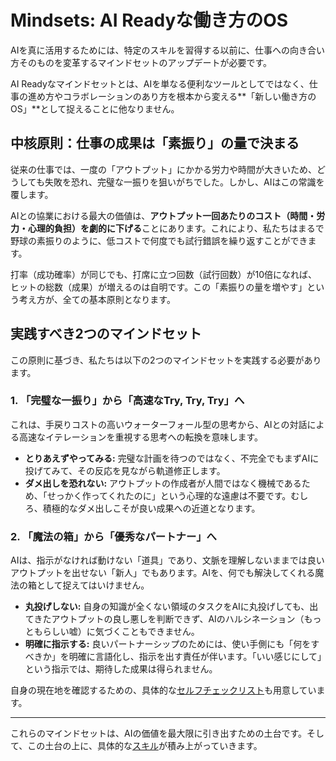 # Mindsets: AI Readyな働き方のOS

AIを真に活用するためには、特定のスキルを習得する以前に、仕事への向き合い方そのものを変革するマインドセットのアップデートが必要です。

AI Readyなマインドセットとは、AIを単なる便利なツールとしてではなく、仕事の進め方やコラボレーションのあり方を根本から変える**「新しい働き方のOS」**として捉えることに他なりません。

## 中核原則：仕事の成果は「素振り」の量で決まる

従来の仕事では、一度の「アウトプット」にかかる労力や時間が大きいため、どうしても失敗を恐れ、完璧な一振りを狙いがちでした。しかし、AIはこの常識を覆します。

AIとの協業における最大の価値は、**アウトプット一回あたりのコスト（時間・労力・心理的負担）を劇的に下げる**ことにあります。これにより、私たちはまるで野球の素振りのように、低コストで何度でも試行錯誤を繰り返すことができます。

打率（成功確率）が同じでも、打席に立つ回数（試行回数）が10倍になれば、ヒットの総数（成果）が増えるのは自明です。この「素振りの量を増やす」という考え方が、全ての基本原則となります。

## 実践すべき2つのマインドセット

この原則に基づき、私たちは以下の2つのマインドセットを実践する必要があります。

### 1. 「完璧な一振り」から「高速なTry, Try, Try」へ

これは、手戻りコストの高いウォーターフォール型の思考から、AIとの対話による高速なイテレーションを重視する思考への転換を意味します。

*   **とりあえずやってみる:** 完璧な計画を待つのではなく、不完全でもまずAIに投げてみて、その反応を見ながら軌道修正します。
*   **ダメ出しを恐れない:** アウトプットの作成者が人間ではなく機械であるため、「せっかく作ってくれたのに」という心理的な遠慮は不要です。むしろ、積極的なダメ出しこそが良い成果への近道となります。

### 2. 「魔法の箱」から「優秀なパートナー」へ

AIは、指示がなければ動けない「道具」であり、文脈を理解しないままでは良いアウトプットを出せない「新人」でもあります。AIを、何でも解決してくれる魔法の箱として捉えてはいけません。

*   **丸投げしない:** 自身の知識が全くない領域のタスクをAIに丸投げしても、出てきたアウトプットの良し悪しを判断できず、AIのハルシネーション（もっともらしい嘘）に気づくこともできません。
*   **明確に指示する:** 良いパートナーシップのためには、使い手側にも「何をすべきか」を明確に言語化し、指示を出す責任が伴います。「いい感じにして」という指示では、期待した成果は得られません。

自身の現在地を確認するための、具体的な[セルフチェックリスト](./Checklist.md)も用意しています。

---

これらのマインドセットは、AIの価値を最大限に引き出すための土台です。そして、この土台の上に、具体的な[スキル](./../Skills/README.md)が積み上がっていきます。